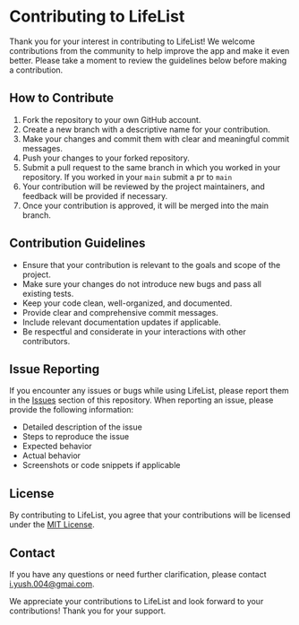 Contributing to LifeList
========================

Thank you for your interest in contributing to LifeList! We welcome contributions from the community to help improve the app and make it even better. Please take a moment to review the guidelines below before making a contribution.

How to Contribute
-----------------

1.  Fork the repository to your own GitHub account.
2.  Create a new branch with a descriptive name for your contribution.
3.  Make your changes and commit them with clear and meaningful commit messages.
4.  Push your changes to your forked repository.
5.  Submit a pull request to the same branch in which you worked in your repository. If you worked in your `main` submit a pr to `main`
6.  Your contribution will be reviewed by the project maintainers, and feedback will be provided if necessary.
7.  Once your contribution is approved, it will be merged into the main branch.

Contribution Guidelines
-----------------------

-   Ensure that your contribution is relevant to the goals and scope of the project.
-   Make sure your changes do not introduce new bugs and pass all existing tests.
-   Keep your code clean, well-organized, and documented.
-   Provide clear and comprehensive commit messages.
-   Include relevant documentation updates if applicable.
-   Be respectful and considerate in your interactions with other contributors.

Issue Reporting
---------------

If you encounter any issues or bugs while using LifeList, please report them in the [Issues](https://github.com/Spyy004/lifelist/issues) section of this repository. When reporting an issue, please provide the following information:

-   Detailed description of the issue
-   Steps to reproduce the issue
-   Expected behavior
-   Actual behavior
-   Screenshots or code snippets if applicable

License
-------

By contributing to LifeList, you agree that your contributions will be licensed under the [MIT License](https://chat.openai.com/c/LICENSE).

Contact
-------

If you have any questions or need further clarification, please contact <i.yush.004@gmai.com>.

We appreciate your contributions to LifeList and look forward to your contributions! Thank you for your support.
